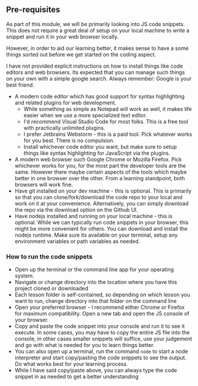 ## Pre-requisites

As part of this module, we will be primarily looking into JS code snippets.
This does not require a great deal of setup on your local machine to write a snippet and run it in your web browser locally.

However, in order to aid our learning better, it makes sense to have a some things sorted out before we get started on the coding aspect.

I have not provided explicit instructions on how to install things like code editors and web browsers. Its expected
that you can manage such things on your own with a simple google search. Always remember: Google is your best friend.

- A modern code editor which has good support for syntax highlighting and related plugins for web development.
    - While something as simple as Notepad will work as well, it makes life easier when we use a more specialized text editor.
    - I'd recommend Visual Studio Code for most folks. This is a free tool with practically unlimited plugins.
    - I prefer Jetbrains Webstorm - this is a paid tool. Pick whatever works for you best. There is no compulsion.
    - Install whichever code editor you want, but make sure to setup things like syntax highlighting for JavaScript via the plugins.
- A modern web browser such Google Chrome or Mozilla Firefox. Pick whichever works for you, for the most part the developer tools are the same. However
  there maybe certain aspects of the tools which maybe better in one browser over the other. From a learning standpoint, both browsers will work fine.
- Have git installed on your dev machine - this is optional. This is primarily so that you can clone/fork/download the code repo to your local and
  work on it at your convenience. Alternatively, you can simply download the repo via the download option on the Github UI.
- Have nodejs installed and running on your local machine - this is optional. While we can typically run code snippets in your browser,
this might be more convenient for others. You can download and install the nodejs runtime. Make sure its available on your terminal, setup any
environment variables or path variables as needed. 


### How to run the code snippets
- Open up the terminal or the command line app for your operating system.
- Navigate or change directory into the location where you have this project cloned or downloaded
- Each lesson folder is self-contained, so depending on which lesson you want to run, change directory into that folder on the command line
- Open your preferred browser - I recommend either Chrome or Firefox for maximum compatibility. Open a new tab and open the JS console of your browser.
- Copy and paste the code snippet into your console and run it to see it execute. In some cases, you may have to copy the entire JS file into the console, 
in other cases smaller snippets will suffice, use your judgement and go with what is needed for you to learn things better.
- You can also open up a terminal, run the command `node` to start a node interpreter and start copy/pasting the code snippets to see the output. Do what works best for your
learning process.
- While I have said copy/paste above, you can always type the code snippet in as needed to get a better understanding
